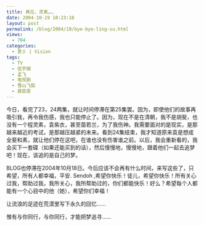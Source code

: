```yaml
---
title: 再见，灵素……
date: 2004-10-19 10:23:18
layout: post
permalink: /blog/2004/10/bye-bye-ling-su.html
views:
  - 704
categories:
  - 景彡 | Vision
tags:
  - TV
  - 伍宇娟
  - 孟飞
  - 电视剧
  - 雪山飞狐
  - 龚慈恩
---
```

今日，看完了23，24两集，就让时间停滞在第25集罢。因为，即使他们的故事再吸引我，再令我伤感，我也只能停止了。因为，现在不是在清朝，我不是胡斐，也没有一个程灵素，袁紫衣，甚至苗若兰，为了我伤神。我需要面对的是现实，是那越来越近的考试，是那越压越紧的未来。看到24集结束，我才知道原来袁是想成全斐和素，就让他们停在这吧，在谁也没有伤害谁之前。以后，我会重新看的，我会买下一套碟（如果还能买到的话），然后慢慢地，慢慢地，跟着他们一起去追梦吧！现在，该追的是自己的梦。

BLOG也停滞在2004年10月18日。今后应该不会再有什么时间，来写这些了，只希望，所有人都幸福，平安. Sendoh ,希望你快乐！徒儿，希望你快乐！所有关心过我，帮助过我，我所关心，我所帮助过的，你们都能快乐！好么？希望每个人都能有一个心目中的他（她），希望你们幸福！

让流浪的足迹在荒漠里写下永久的回忆……

惟有与你同行，与你同行，才能把梦追寻……
